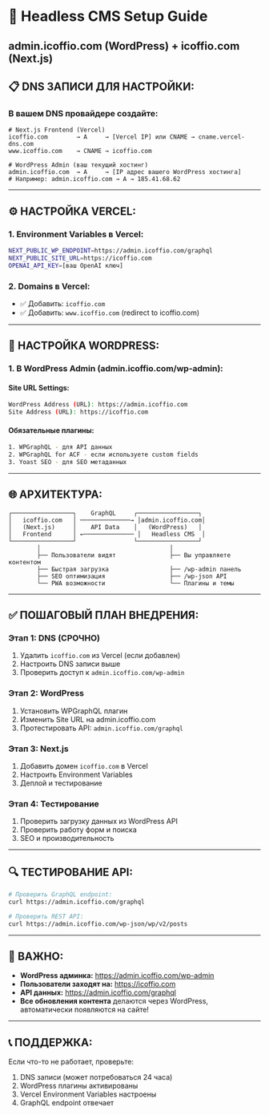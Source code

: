 # 🚀 Headless CMS Setup Guide
## admin.icoffio.com (WordPress) + icoffio.com (Next.js)

## 📋 **DNS ЗАПИСИ ДЛЯ НАСТРОЙКИ:**

### **В вашем DNS провайдере создайте:**

```dns
# Next.js Frontend (Vercel)
icoffio.com        → A     → [Vercel IP] или CNAME → cname.vercel-dns.com
www.icoffio.com    → CNAME → icoffio.com

# WordPress Admin (ваш текущий хостинг)
admin.icoffio.com  → A     → [IP адрес вашего WordPress хостинга]
# Например: admin.icoffio.com → A → 185.41.68.62
```

---

## ⚙️ **НАСТРОЙКА VERCEL:**

### **1. Environment Variables в Vercel:**
```bash
NEXT_PUBLIC_WP_ENDPOINT=https://admin.icoffio.com/graphql
NEXT_PUBLIC_SITE_URL=https://icoffio.com
OPENAI_API_KEY=[ваш OpenAI ключ]
```

### **2. Domains в Vercel:**
- ✅ Добавить: `icoffio.com`
- ✅ Добавить: `www.icoffio.com` (redirect to icoffio.com)

---

## 🔧 **НАСТРОЙКА WORDPRESS:**

### **1. В WordPress Admin (admin.icoffio.com/wp-admin):**

#### **Site URL Settings:**
```bash
WordPress Address (URL): https://admin.icoffio.com
Site Address (URL): https://icoffio.com
```

#### **Обязательные плагины:**
```bash
1. WPGraphQL - для API данных
2. WPGraphQL for ACF - если используете custom fields
3. Yoast SEO - для SEO метаданных
```

---

## 🌐 **АРХИТЕКТУРА:**

```
┌─────────────────┐    GraphQL     ┌─────────────────┐
│   icoffio.com   │ ──────────────→ │admin.icoffio.com│
│   (Next.js)     │    API Data    │   (WordPress)   │
│   Frontend      │ ←────────────── │   Headless CMS  │
└─────────────────┘                └─────────────────┘
        │                                    │
        ├── Пользователи видят               ├── Вы управляете контентом
        ├── Быстрая загрузка                 ├── /wp-admin панель
        ├── SEO оптимизация                  ├── /wp-json API
        └── PWA возможности                  └── Плагины и темы
```

---

## ✅ **ПОШАГОВЫЙ ПЛАН ВНЕДРЕНИЯ:**

### **Этап 1: DNS (СРОЧНО)**
1. Удалить `icoffio.com` из Vercel (если добавлен)
2. Настроить DNS записи выше
3. Проверить доступ к `admin.icoffio.com/wp-admin`

### **Этап 2: WordPress**
1. Установить WPGraphQL плагин
2. Изменить Site URL на admin.icoffio.com
3. Протестировать API: `admin.icoffio.com/graphql`

### **Этап 3: Next.js**
1. Добавить домен `icoffio.com` в Vercel
2. Настроить Environment Variables
3. Деплой и тестирование

### **Этап 4: Тестирование**
1. Проверить загрузку данных из WordPress API
2. Проверить работу форм и поиска
3. SEO и производительность

---

## 🔍 **ТЕСТИРОВАНИЕ API:**

```bash
# Проверить GraphQL endpoint:
curl https://admin.icoffio.com/graphql

# Проверить REST API:
curl https://admin.icoffio.com/wp-json/wp/v2/posts
```

---

## 🚨 **ВАЖНО:**
- **WordPress админка:** https://admin.icoffio.com/wp-admin
- **Пользователи заходят на:** https://icoffio.com  
- **API данных:** https://admin.icoffio.com/graphql
- **Все обновления контента** делаются через WordPress, автоматически появляются на сайте!

---

## 📞 **ПОДДЕРЖКА:**
Если что-то не работает, проверьте:
1. DNS записи (может потребоваться 24 часа)
2. WordPress плагины активированы
3. Vercel Environment Variables настроены
4. GraphQL endpoint отвечает
